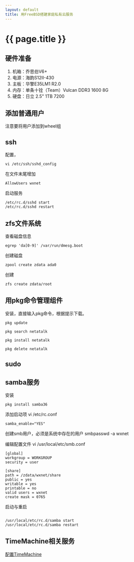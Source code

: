 ```yaml
---
layout: default
title: 用FreeBSD搭建家庭私有云服务
---
```


# {{ page.title }}

## 硬件准备

1. 机箱：乔思伯V6+
2. 电源：海韵S12II-430
3. 主板：华擎E35LM1 R2.0
4. 内存：单条十铨（Team）Vulcan DDR3 1600 8G
5. 硬盘：日立 2.5" 1TB 7200

## 添加普通用户
注意要将用户添加到wheel组

## ssh
配置，
```
vi /etc/ssh/sshd_config 
```
在文件末尾增加 
```
AllowUsers wxnet
```

启动服务
```
/etc/rc.d/sshd start
/etc/rc.d/sshd restart
```


## zfs文件系统
查看磁盘信息
```
egrep 'da[0-9]' /var/run/dmesg.boot
```
创建磁盘
```
zpool create zdata ada0
```
创建
```
zfs create zdata/root
```

## 用pkg命令管理组件
安装，直接输入pkg命令，根据提示下载。
```
pkg update
```

```
pkg search netatalk
```

```
pkg install netatalk
```

```
pkg delete netatalk
```

## sudo

## samba服务
安装
```
pkg install samba36
```

添加启动项
vi /etc/rc.conf
```
samba_enable="YES"
```

创建smb用户，必须是系统中存在的用户
smbpasswd -a wxnet

编辑配置文件 vi /usr/local/etc/smb.conf

```
[global]
workgroup = WORKGROUP
security = user

[share]
path = /zdata/wxnet/share
public = yes
writable = yes
printable = no
valid users = wxnet
create mask = 0765
```

启动与重启

<code class="bsh">
/usr/local/etc/rc.d/samba start	
/usr/local/etc/rc.d/samba restart
</code>

## TimeMachine相关服务
[配置TimeMachine](http://wxnet.me/2013/08/19/%E5%9C%A8FreeBSD%E4%B8%8A%E6%90%AD%E5%BB%BAMac%E7%9A%84%E6%96%87%E4%BB%B6%E5%8F%8Atime-machine%E5%A4%87%E4%BB%BD%E6%9C%8D%E5%8A%A1.html)



